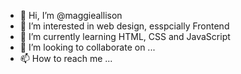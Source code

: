 - 👋 Hi, I’m @maggieallison
- 👀 I’m interested in web design, esspcially Frontend
- 🌱 I’m currently learning HTML, CSS and JavaScript
- 💞️ I’m looking to collaborate on ...
- 📫 How to reach me ...

<!---
maggieallison/maggieallison is a ✨ special ✨ repository because its `README.md` (this file) appears on your GitHub profile.
You can click the Preview link to take a look at your changes.
--->
